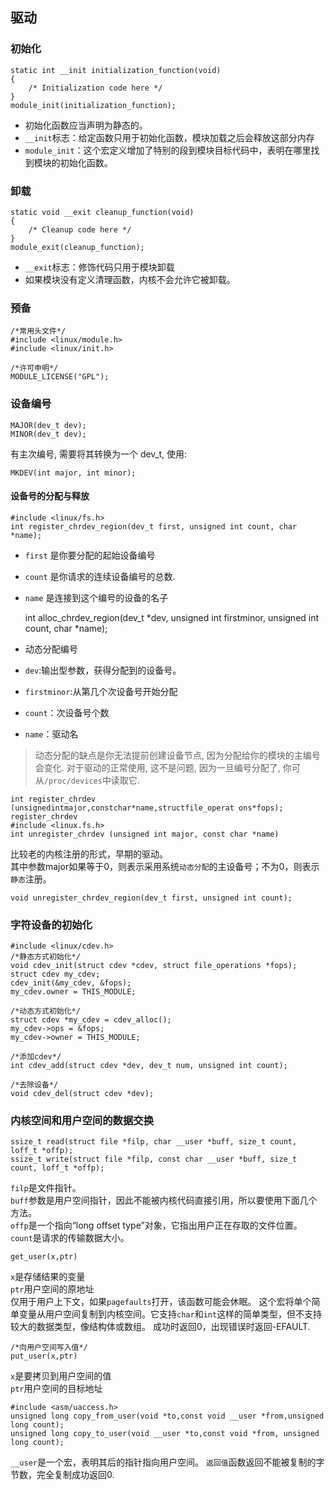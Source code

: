 ## 驱动

### 初始化
	static int __init initialization_function(void)
	{
		/* Initialization code here */
	}
	module_init(initialization_function);

* 初始化函数应当声明为静态的。
* `__init`标志：给定函数只用于初始化函数，模块加载之后会释放这部分内存
* `module_init`：这个宏定义增加了特别的段到模块目标代码中，表明在哪里找到模块的初始化函数。

### 卸载
	static void __exit cleanup_function(void)
	{
		/* Cleanup code here */
	}
	module_exit(cleanup_function);
* `__exit`标志：修饰代码只用于模块卸载
*  如果模块没有定义清理函数，内核不会允许它被卸载。

### 预备

	/*常用头文件*/
	#include <linux/module.h>
	#include <linux/init.h>
        
    /*许可申明*/
	MODULE_LICENSE("GPL");
        
### 设备编号
	MAJOR(dev_t dev);
	MINOR(dev_t dev);
有主次编号, 需要将其转换为一个 dev_t, 使用: 

	MKDEV(int major, int minor);
#### 设备号的分配与释放
	#include <linux/fs.h>
    int register_chrdev_region(dev_t first, unsigned int count, char *name);
* `first` 是你要分配的起始设备编号
* `count` 是你请求的连续设备编号的总数.
* `name` 是连接到这个编号的设备的名子  


	int alloc_chrdev_region(dev_t *dev, unsigned int firstminor, unsigned int count, char *name);
	
* 动态分配编号
* `dev`:输出型参数，获得分配到的设备号。
* `firstminor`:从第几个次设备号开始分配
* `count`：次设备号个数
* `name`：驱动名  

> 动态分配的缺点是你无法提前创建设备节点, 因为分配给你的模块的主编号会变化. 对于驱动的正常使用, 这不是问题, 因为一旦编号分配了, 你可从`/proc/devices`中读取它.

	
    int register_chrdev
    (unsignedintmajor,constchar*name,structfile_operat ons*fops);
	register_chrdev  
    #include <linux.fs.h>
	int unregister_chrdev (unsigned int major, const char *name)
比较老的内核注册的形式，早期的驱动。  
其中参数major如果等于0，则表示采用系统`动态分配`的主设备号；不为0，则表示`静态`注册。

	void unregister_chrdev_region(dev_t first, unsigned int count);

### 字符设备的初始化
	#include <linux/cdev.h>
    /*静态方式初始化*/ 
    void cdev_init(struct cdev *cdev, struct file_operations *fops); 
	struct cdev my_cdev;
	cdev_init(&my_cdev, &fops);
	my_cdev.owner = THIS_MODULE;
    
    /*动态方式初始化*/
    struct cdev *my_cdev = cdev_alloc();
	my_cdev->ops = &fops;
	my_cdev->owner = THIS_MODULE;
    
    /*添加cdev*/
    int cdev_add(struct cdev *dev, dev_t num, unsigned int count);
    
    /*去除设备*/
    void cdev_del(struct cdev *dev);

### 内核空间和用户空间的数据交换
	ssize_t read(struct file *filp, char __user *buff, size_t count, loff_t *offp);  
	ssize_t write(struct file *filp, const char __user *buff, size_t count, loff_t *offp);
`filp`是文件指针。  
`buff`参数是用户空间指针，因此不能被内核代码直接引用，所以要使用下面几个方法。  
`offp`是一个指向“long offset type”对象，它指出用户正在存取的文件位置。  
`count`是请求的传输数据大小。


	get_user(x,ptr)
`x`是存储结果的变量  
`ptr`用户空间的原地址  
仅用于用户上下文，如果`pagefaults`打开，该函数可能会休眠。
这个宏将单个简单变量从用户空间复制到内核空间。它支持`char`和`int`这样的简单类型，但不支持较大的数据类型，像结构体或数组。
成功时返回0，出现错误时返回-EFAULT.
    
    /*向用户空间写入值*/
    put_user(x,ptr)
`x`是要拷贝到用户空间的值  
`ptr`用户空间的目标地址

	#include <asm/uaccess.h>
    unsigned long copy_from_user(void *to,const void __user *from,unsigned long count);
    unsigned long copy_to_user(void __user *to,const void *from, unsigned long count);
`__user`是一个宏，表明其后的指针指向用户空间。
`返回值`函数返回不能被复制的字节数，完全复制成功返回0.

	
